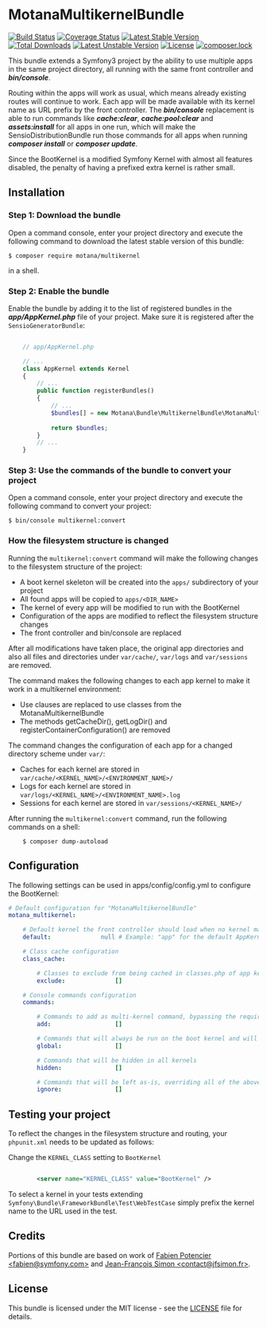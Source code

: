 # MotanaMultikernelBundle

[![Build Status](https://travis-ci.org/KintradimCrux/motana-multikernel.svg?branch=master)](https://travis-ci.org/KintradimCrux/motana-multikernel)
[![Coverage Status](https://coveralls.io/repos/github/KintradimCrux/motana-multikernel/badge.svg?branch=master)](https://coveralls.io/github/KintradimCrux/motana-multikernel?branch=master)
[![Latest Stable Version](https://poser.pugx.org/motana/multikernel/v/stable)](https://packagist.org/packages/motana/multikernel)
[![Total Downloads](https://poser.pugx.org/motana/multikernel/downloads)](https://packagist.org/packages/motana/multikernel)
[![Latest Unstable Version](https://poser.pugx.org/motana/multikernel/v/unstable)](https://packagist.org/packages/motana/multikernel)
[![License](https://poser.pugx.org/motana/multikernel/license)](https://packagist.org/packages/motana/multikernel)
[![composer.lock](https://poser.pugx.org/motana/multikernel/composerlock)](https://packagist.org/packages/motana/multikernel)

This bundle extends a Symfony3 project by the ability to use multiple apps in the same project directory,
all running with the same front controller and ***bin/console***.

Routing within the apps will work as usual, which means already existing routes will continue to work.
Each app will be made available with its kernel name as URL prefix by the front controller. The ***bin/console***
replacement is able to run commands like ***cache:clear***, ***cache:pool:clear*** and ***assets:install*** for
all apps in one run, which will make the SensioDistributionBundle run those commands for all apps when running
***composer install*** or ***composer update***.

Since the BootKernel is a modified Symfony Kernel with almost all features disabled, the penalty of having a
prefixed extra kernel is rather small.

## Installation

### Step 1: Download the bundle

Open a command console, enter your project directory and execute the following
command to download the latest stable version of this bundle:

```shell
$ composer require motana/multikernel
```

in a shell.

### Step 2: Enable the bundle

Enable the bundle by adding it to the list of registered bundles in the
***app/AppKernel.php*** file of your project. Make sure it is registered
after the ``SensioGeneratorBundle``:

```php

    // app/AppKernel.php

    // ...
    class AppKernel extends Kernel
    {    
        // ...
        public function registerBundles()
        {
	        // ...
            $bundles[] = new Motana\Bundle\MultikernelBundle\MotanaMultikernelBundle();
            
            return $bundles;
        }
        // ...
    }
```

### Step 3: Use the commands of the bundle to convert your project

Open a command console, enter your project directory and execute the following
command to convert your project:

```shell
$ bin/console multikernel:convert
```

### How the filesystem structure is changed

Running the ``multikernel:convert`` command will make the following changes to the
filesystem structure of the project:

* A boot kernel skeleton will be created into the ``apps/`` subdirectory of your project
* All found apps will be copied to ``apps/<DIR_NAME>``
* The kernel of every app will be modified to run with the BootKernel
* Configuration of the apps are modified to reflect the filesystem structure changes
* The front controller and bin/console are replaced

After all modifications have taken place, the original app directories and also all
files and directories under ``var/cache/``, ``var/logs`` and ``var/sessions`` are
removed. 

The command makes the following changes to each app kernel to make it work in a multikernel
environment:

* Use clauses are replaced to use classes from the MotanaMultikernelBundle
* The methods getCacheDir(), getLogDir() and registerContainerConfiguration() are removed

The command changes the configuration of each app for a changed directory scheme under ``var/``:

* Caches for each kernel are stored in ``var/cache/<KERNEL_NAME>/<ENVIRONMENT_NAME>/``
* Logs for each kernel are stored in ``var/logs/<KERNEL_NAME>/<ENVIRONMENT_NAME>.log``
* Sessions for each kernel are stored in ``var/sessions/<KERNEL_NAME>/``

After running the ``multikernel:convert`` command, run the following commands on a shell:

```shell
    $ composer dump-autoload
```

## Configuration

The following settings can be used in apps/config/config.yml to configure the BootKernel:

```yml
# Default configuration for "MotanaMultikernelBundle"
motana_multikernel:

    # Default kernel the front controller should load when no kernel matches the URL
    default:              null # Example: "app" for the default AppKernel

    # Class cache configuration
    class_cache:

        # Classes to exclude from being cached in classes.php of app kernels
        exclude:              []

    # Console commands configuration
    commands:

        # Commands to add as multi-kernel command, bypassing the requirement of being available for all kernels
        add:                  []

        # Commands that will always be run on the boot kernel and will be hidden in the other kernels
        global:               []

        # Commands that will be hidden in all kernels
        hidden:               []

        # Commands that will be left as-is, overriding all of the above command settings
        ignore:               []

```

## Testing your project

To reflect the changes in the filesystem structure and routing, your ``phpunit.xml`` needs to be updated as follows:

Change the ``KERNEL_CLASS`` setting to ``BootKernel``

```xml

        <server name="KERNEL_CLASS" value="BootKernel" />

```

To select a kernel in your tests extending ``Symfony\Bundle\FrameworkBundle\Test\WebTestCase`` simply prefix the kernel
name to the URL used in the test.

## Credits

Portions of this bundle are based on work of [Fabien Potencier &lt;fabien@symfony.com&gt;](mailto:fabien@symfony.com) and
[Jean-François Simon &lt;contact@jfsimon.fr&gt;](mailto:contact@jfsimon.fr).

## License

This bundle is licensed under the MIT license - see the [LICENSE](LICENSE) file for details.

